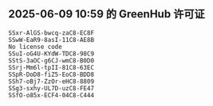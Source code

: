 ## 2025-06-09 10:59 的 GreenHub 许可证
```
SSxr-AlGS-bwcq-zaC8-EC8F
SSwW-EaR9-8asI-11C8-AE8B
No license code
SSuI-oG4U-KYdW-TDC8-98C9
SStS-3aOC-g6CJ-wmC8-B0D0
SSrj-Mm6l-tpII-81C8-63EC
SSpR-DoD8-fiZ5-EoC8-BDD8
SSh7-oBj7-ZzOr-eHC8-8809
SSg3-sxhy-UL7D-uzC8-FE47
SSfO-o85x-ECF4-04C8-C444
```
